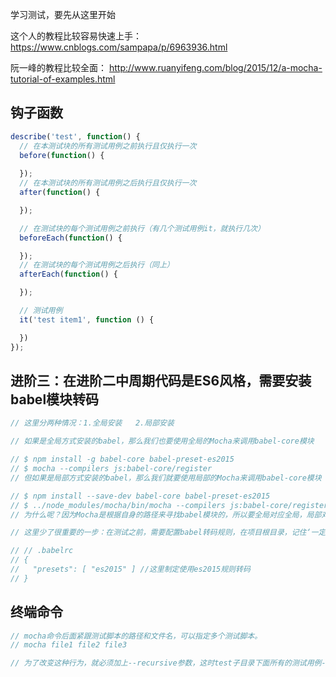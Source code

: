 学习测试，要先从这里开始


这个人的教程比较容易快速上手： https://www.cnblogs.com/sampapa/p/6963936.html

阮一峰的教程比较全面： http://www.ruanyifeng.com/blog/2015/12/a-mocha-tutorial-of-examples.html

## 钩子函数

```js
describe('test', function() {
  // 在本测试块的所有测试用例之前执行且仅执行一次
  before(function() {
    
  });
  // 在本测试块的所有测试用例之后执行且仅执行一次
  after(function() {

  });

  // 在测试块的每个测试用例之前执行（有几个测试用例it，就执行几次）
  beforeEach(function() {

  });
  // 在测试块的每个测试用例之后执行（同上）
  afterEach(function() {

  });

  // 测试用例
  it('test item1', function () {

  })
});
```

##  进阶三：在进阶二中周期代码是ES6风格，需要安装babel模块转码
```js
// 这里分两种情况：1.全局安装   2.局部安装

// 如果是全局方式安装的babel，那么我们也要使用全局的Mocha来调用babel-core模块

// $ npm install -g babel-core babel-preset-es2015
// $ mocha --compilers js:babel-core/register
// 但如果是局部方式安装的babel，那么我们就要使用局部的Mocha来调用babel-core模块

// $ npm install --save-dev babel-core babel-preset-es2015
// $ ../node_modules/mocha/bin/mocha --compilers js:babel-core/register
// 为什么呢？因为Mocha是根据自身的路径来寻找babel模块的，所以要全局对应全局，局部对应局部

// 这里少了很重要的一步：在测试之前，需要配置babel转码规则，在项目根目录，记住‘一定要是根目录’，新建.babelrc文件，这个文件是供babel使用的

// // .babelrc
// {
//   "presets": [ "es2015" ] //这里制定使用es2015规则转码
// }
```

## 终端命令
```js
// mocha命令后面紧跟测试脚本的路径和文件名，可以指定多个测试脚本。
// mocha file1 file2 file3

// 为了改变这种行为，就必须加上--recursive参数，这时test子目录下面所有的测试用例----不管在哪一层----都会执行。
```